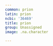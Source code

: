 ```yaml
---
common: prion
latin: prion
ncbi: '36469'
title: prion
group: Unassigned
image: .na.character

---
```

